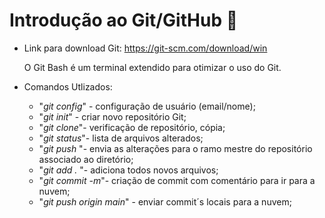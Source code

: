 # Introdução ao Git/GitHub :bookmark_tabs:

- Link para download Git: https://git-scm.com/download/win

  O Git Bash é um terminal extendido para otimizar o uso do Git.

- Comandos Utlizados:
  - "*git config*" - configuração de usuário (email/nome);
  - "*git init*" - criar novo repositório Git;
  - "*git clone*"- verificação de repositório, cópia;
  - "*git status*"- lista de arquivos alterados;
  - "*git push* "- envia as alterações para o ramo mestre do repositório associado ao diretório;
  - "*git add .* "- adiciona todos novos arquivos;
  - "*git commit -m*"- criação de commit com comentário para ir para a nuvem;
  - "*git push origin main*" - enviar commit´s locais para a nuvem;
